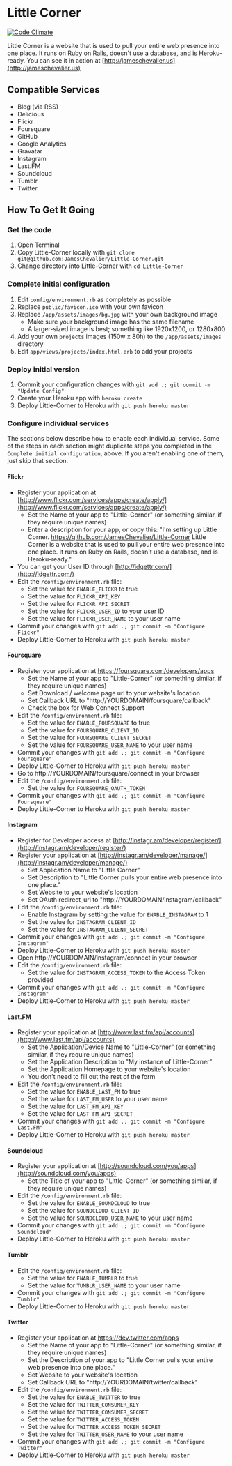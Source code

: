 Little Corner
=============

[![Code Climate](https://codeclimate.com/github/JamesChevalier/Little-Corner.png)](https://codeclimate.com/github/JamesChevalier/Little-Corner)

Little Corner is a website that is used to pull your entire web presence into one place. It runs on Ruby on Rails, doesn't use a database, and is Heroku-ready. You can see it in action at [http://jameschevalier.us](http://jameschevalier.us)

Compatible Services
-------------------

* Blog (via RSS)
* Delicious
* Flickr
* Foursquare
* GitHub
* Google Analytics
* Gravatar
* Instagram
* Last.FM
* Soundcloud
* Tumblr
* Twitter

How To Get It Going
-------------

### Get the code
1. Open Terminal
2. Copy Little-Corner locally with `git clone git@github.com:JamesChevalier/Little-Corner.git`
3. Change directory into Little-Corner with `cd Little-Corner`

### Complete initial configuration
1. Edit `config/environment.rb` as completely as possible
2. Replace `public/favicon.ico` with your own favicon
3. Replace `/app/assets/images/bg.jpg` with your own background image
    * Make sure your background image has the same filename
    * A larger-sized image is best; something like 1920x1200, or 1280x800
4. Add your own `projects` images (150w x 80h) to the `/app/assets/images` directory
5. Edit `app/views/projects/index.html.erb` to add your projects

### Deploy initial version
1. Commit your configuration changes with `git add .; git commit -m "Update Config"`
2. Create your Heroku app with `heroku create`
3. Deploy Little-Corner to Heroku with `git push heroku master`

### Configure individual services

The sections below describe how to enable each individual service. Some of the steps in each section might duplicate steps you completed in the `Complete initial configuration`, above. If you aren't enabling one of them, just skip that section.


#### Flickr
* Register your application at [http://www.flickr.com/services/apps/create/apply/](http://www.flickr.com/services/apps/create/apply/)
    * Set the Name of your app to "Little-Corner" (or something similar, if they require unique names)
    * Enter a description for your app, or copy this: "I'm setting up Little Corner. https://github.com/JamesChevalier/Little-Corner Little Corner is a website that is used to pull your entire web presence into one place. It runs on Ruby on Rails, doesn't use a database, and is Heroku-ready."
* You can get your User ID through [http://idgettr.com/](http://idgettr.com/)
* Edit the `/config/environment.rb` file:
    * Set the value for `ENABLE_FLICKR` to true
    * Set the value for `FLICKR_API_KEY`
    * Set the value for `FLICKR_API_SECRET`
    * Set the value for `FLICKR_USER_ID` to your user ID
    * Set the value for `FLICKR_USER_NAME` to your user name
* Commit your changes with `git add .; git commit -m "Configure Flickr"`
* Deploy Little-Corner to Heroku with `git push heroku master`


#### Foursquare

* Register your application at https://foursquare.com/developers/apps
    * Set the Name of your app to "Little-Corner" (or something similar, if they require unique names)
    * Set Download / welcome page url to your website's location
    * Set Callback URL to "http://YOURDOMAIN/foursquare/callback"
    * Check the box for Web Connect Support
* Edit the `/config/environment.rb` file:
    * Set the value for `ENABLE_FOURSQUARE` to true
    * Set the value for `FOURSQUARE_CLIENT_ID`
    * Set the value for `FOURSQUARE_CLIENT_SECRET`
    * Set the value for `FOURSQUARE_USER_NAME` to your user name
* Commit your changes with `git add .; git commit -m "Configure Foursquare"`
* Deploy Little-Corner to Heroku with `git push heroku master`
* Go to http://YOURDOMAIN/foursquare/connect in your browser
* Edit the `/config/environment.rb` file:
    * Set the value for `FOURSQUARE_OAUTH_TOKEN`
* Commit your changes with `git add .; git commit -m "Configure Foursquare"`
* Deploy Little-Corner to Heroku with `git push heroku master`


#### Instagram

* Register for Developer access at [http://instagr.am/developer/register/](http://instagr.am/developer/register/)
* Register your application at [http://instagr.am/developer/manage/](http://instagr.am/developer/manage/)
    * Set Application Name to "Little Corner"
    * Set Description to "Little Corner pulls your entire web presence into one place."
    * Set Website to your website's location
    * Set OAuth redirect_uri to "http://YOURDOMAIN/instagram/callback"
* Edit the `/config/environment.rb` file:
    * Enable Instagram by setting the value for `ENABLE_INSTAGRAM` to 1
    * Set the value for `INSTAGRAM_CLIENT_ID`
    * Set the value for `INSTAGRAM_CLIENT_SECRET`
* Commit your changes with `git add .; git commit -m "Configure Instagram"`
* Deploy Little-Corner to Heroku with `git push heroku master`
* Open http://YOURDOMAIN/instagram/connect in your browser
* Edit the `/config/environment.rb` file:
    * Set the value for `INSTAGRAM_ACCESS_TOKEN` to the Access Token provided
* Commit your changes with `git add .; git commit -m "Configure Instagram"`
* Deploy Little-Corner to Heroku with `git push heroku master`


#### Last.FM

* Register your application at [http://www.last.fm/api/accounts](http://www.last.fm/api/accounts)
    * Set the Application/Device Name to "Little-Corner" (or something similar, if they require unique names)
    * Set the Application Description to "My instance of Little-Corner"
    * Set the Application Homepage to your website's location
    * You don't need to fill out the rest of the form
* Edit the `/config/environment.rb` file:
    * Set the value for `ENABLE_LAST_FM` to true
    * Set the value for `LAST_FM_USER` to your user name
    * Set the value for `LAST_FM_API_KEY`
    * Set the value for `LAST_FM_API_SECRET`
* Commit your changes with `git add .; git commit -m "Configure Last.FM"`
* Deploy Little-Corner to Heroku with `git push heroku master`


#### Soundcloud

* Register your application at [http://soundcloud.com/you/apps](http://soundcloud.com/you/apps)
    * Set the Title of your app to "Little-Corner" (or something similar, if they require unique names)
* Edit the `/config/environment.rb` file:
    * Set the value for `ENABLE_SOUNDCLOUD` to true
    * Set the value for `SOUNDCLOUD_CLIENT_ID`
    * Set the value for `SOUNDCLOUD_USER_NAME` to your user name
* Commit your changes with `git add .; git commit -m "Configure Soundcloud"`
* Deploy Little-Corner to Heroku with `git push heroku master`


#### Tumblr

* Edit the `/config/environment.rb` file:
    * Set the value for `ENABLE_TUMBLR` to true
    * Set the value for `TUMBLR_USER_NAME` to your user name
* Commit your changes with `git add .; git commit -m "Configure Tumblr"`
* Deploy Little-Corner to Heroku with `git push heroku master`

#### Twitter

* Register your application at https://dev.twitter.com/apps
    * Set the Name of your app to "Little-Corner" (or something similar, if they require unique names)
    * Set the Description of your app to "Little Corner pulls your entire web presence into one place."
    * Set Website to your website's location
    * Set Callback URL to "http://YOURDOMAIN/twitter/callback"
* Edit the `/config/environment.rb` file:
    * Set the value for `ENABLE_TWITTER` to true
    * Set the value for `TWITTER_CONSUMER_KEY`
    * Set the value for `TWITTER_CONSUMER_SECRET`
    * Set the value for `TWITTER_ACCESS_TOKEN`
    * Set the value for `TWITTER_ACCESS_TOKEN_SECRET`
    * Set the value for `TWITTER_USER_NAME` to your user name
* Commit your changes with `git add .; git commit -m "Configure Twitter"`
* Deploy Little-Corner to Heroku with `git push heroku master`
